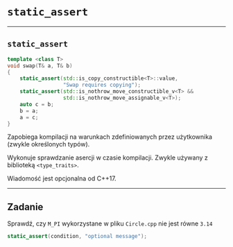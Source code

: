 <!-- .slide: data-background="#111111" -->
# `static_assert`

___

## `static_assert`

```cpp
template <class T>
void swap(T& a, T& b)
{
    static_assert(std::is_copy_constructible<T>::value,
                  "Swap requires copying");
    static_assert(std::is_nothrow_move_constructible_v<T> &&
                  std::is_nothrow_move_assignable_v<T>);
    auto c = b;
    b = a;
    a = c;
}
```
<!-- .element: class="fragment fade-in" -->

Zapobiega kompilacji na warunkach zdefiniowanych przez użytkownika (zwykle określonych typów).
<!-- .element: class="fragment fade-in" -->

Wykonuje sprawdzanie asercji w czasie kompilacji. Zwykle używany z biblioteką `<type_traits>`.
<!-- .element: class="fragment fade-in" -->

Wiadomość jest opcjonalna od C++17.
<!-- .element: class="fragment fade-in" -->

___

## Zadanie

Sprawdź, czy `M_PI` wykorzystane w pliku `Circle.cpp` nie jest równe `3.14`

```cpp
static_assert(condition, "optional message");
```
